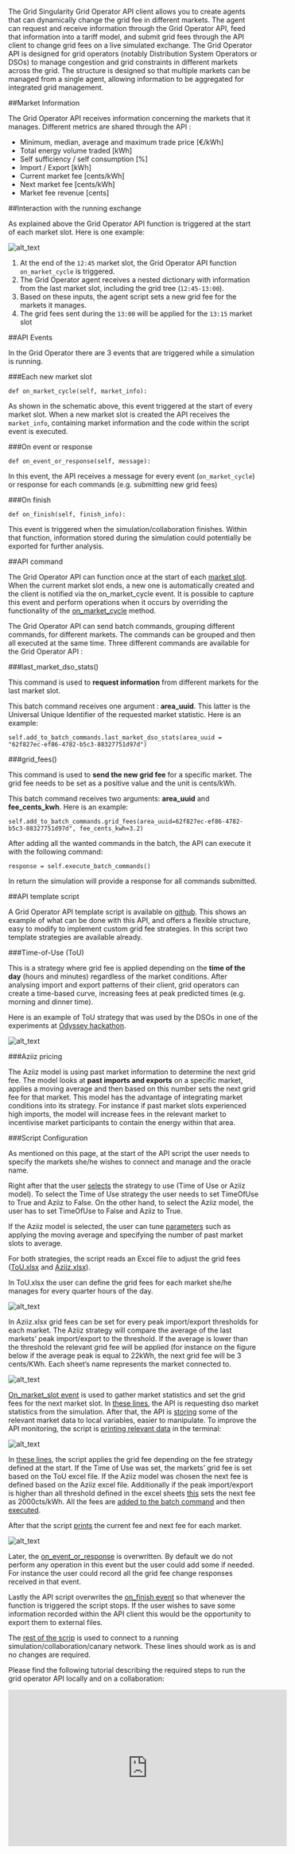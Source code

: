 
The Grid Singularity Grid Operator API client allows you to create agents that can dynamically change the grid fee in different markets. The agent can request and receive information through the Grid Operator API, feed that information into a tariff model, and submit grid fees through the API client to change grid fees on a live simulated exchange. The Grid Operator API is designed for grid operators (notably Distribution System Operators or DSOs) to manage congestion and grid constraints in different markets across the grid. The structure is designed so that multiple markets can be managed from a single agent, allowing information to be aggregated for integrated grid management.

##Market Information

The Grid Operator API receives information concerning the markets that it manages. Different metrics are shared through the API :

*   Minimum, median, average and maximum trade price [€/kWh]
*   Total energy volume traded [kWh]
*   Self sufficiency / self consumption [%]
*   Import / Export [kWh]
*   Current market fee [cents/kWh]
*   Next market fee [cents/kWh]
*   Market fee revenue [cents]

##Interaction with the running exchange

As explained above the Grid Operator API function is triggered at the start of each market slot. Here is one example:

![alt_text](img/grid-operator-api-1.png)

1. At the end of the `12:45` market slot, the Grid Operator API function `on_market_cycle` is triggered.
2. The Grid Operator agent receives a nested dictionary with information from the last market slot, including the grid tree (`12:45-13:00`).
3. Based on these inputs, the agent script sets a new grid fee for the markets it manages.
4. The grid fees sent during the `13:00` will be applied for the `13:15` market slot

##API Events

In the Grid Operator there are 3 events that are triggered while a simulation is running.

###Each new market slot

```
def on_market_cycle(self, market_info):
```

As shown in the schematic above, this event triggered at the start of every market slot. When a new market slot is created the API receives the `market_info`, containing market information and the code within the script event is executed.

###On event or response

```
def on_event_or_response(self, message):
```

In this event, the API receives a message for every event (`on_market_cycle`) or response for each commands (e.g. submitting new grid fees)

###On finish

```
def on_finish(self, finish_info):
```

This event is triggered when the simulation/collaboration finishes. Within that function, information stored during the simulation could potentially be exported for further analysis.

##API command

The Grid Operator API can function once at the start of each [market slot](markets.md#market-slots). When the current market slot ends, a new one is automatically created and the client is notified via the on_market_cycle event. It is possible to capture this event and perform operations when it occurs by overriding the functionality of the [on_market_cycle](grid-operator-api.md#each-new-market-slot) method.

The Grid Operator API can send batch commands, grouping different commands, for different markets. The commands can be grouped and then all executed at the same time. Three different commands are available for the Grid Operator API :

###last_market_dso_stats()

This command is used to **request information** from different markets for the last market slot.

This batch command receives one argument : **area_uuid**. This latter is the Universal Unique Identifier of the requested market statistic. Here is an example:

```
self.add_to_batch_commands.last_market_dso_stats(area_uuid = "62f827ec-ef86-4782-b5c3-88327751d97d")
```

###grid_fees()

This command is used to **send the new grid fee** for a specific market. The grid fee needs to be set as a positive value and the unit is cents/kWh.

This batch command receives two arguments: **area_uuid** and **fee_cents_kwh**. Here is an example:

```
self.add_to_batch_commands.grid_fees(area_uuid=62f827ec-ef86-4782-b5c3-88327751d97d", fee_cents_kwh=3.2)
```

After adding all the wanted commands in the batch, the API can execute it with the following command:

```
response = self.execute_batch_commands()
```

In return the simulation will provide a response for all commands submitted.

##API template script

A Grid Operator API template script is available on [github](https://github.com/gridsingularity/d3a-api-client/blob/master/d3a_api_client/setups/grid_operator_api_template.py). This shows an example of what can be done with this API, and offers a flexible structure, easy to modify to implement custom grid fee strategies. In this script two template strategies are available already.

###Time-of-Use (ToU)

This is a strategy where grid fee is applied depending on the **time of the day** (hours and minutes) regardless of the market conditions. After analysing import and export patterns of their client, grid operators can create a time-based curve, increasing fees at peak predicted times (e.g. morning and dinner time). 

Here is an example of ToU strategy that was used by the DSOs in one of the experiments at [Odyssey hackathon](https://gridsingularity.medium.com/energy-singularity-challenge-2020-testing-novel-grid-fee-models-and-intelligent-peer-to-peer-6a0d715a9063).

![alt_text](img/grid-operator-api-2.png)
 
###Aziiz pricing

The Aziiz model is using past market information to determine the next grid fee. The model looks at **past imports and exports** on a specific market, applies a moving average and then based on this number sets the next grid fee for that market. This model has the advantage of integrating market conditions into its strategy. For instance if past market slots experienced high imports, the model will increase fees in the relevant market to incentivise market participants to contain the energy within that area. 

###Script Configuration

As mentioned on this page, at the start of the API script the user needs to specify the markets she/he wishes to connect and manage and the oracle name. 

Right after that the user [selects](https://github.com/gridsingularity/d3a-api-client/blob/master/d3a_api_client/setups/grid_operator_api_template.py#L32-L34) the strategy to use (Time of Use or Aziiz model). To select the Time of Use strategy the user needs to set TimeOfUse to True and Aziiz to False. On the other hand, to select the Aziiz model, the user has to set TimeOfUse to False and Aziiz to True.

If the Aziiz model is selected, the user can tune [parameters](https://github.com/gridsingularity/d3a-api-client/blob/master/d3a_api_client/setups/grid_operator_api_template.py#L35-L36) such as applying the moving average and specifying the number of past market slots to average.

For both strategies, the script reads an Excel file to adjust the grid fees ([ToU.xlsx](https://github.com/gridsingularity/d3a-api-client/blob/master/d3a_api_client/setups/resources/ToU.xlsx) and [Aziiz.xlsx](https://github.com/gridsingularity/d3a-api-client/blob/master/d3a_api_client/setups/resources/Aziiz.xlsx)). 

In ToU.xlsx the user can define the grid fees for each market she/he manages for every quarter hours of the day.

![alt_text](img/grid-operator-api-3.png)

In Aziiz.xlsx grid fees can be set for every peak import/export thresholds for each market. The Aziiz strategy will compare the average of the last markets’ peak import/export to the threshold. If the average is lower than the threshold the relevant grid fee will be applied (for instance on the figure below if the average peak is equal to 22kWh, the next grid fee will be 3 cents/KWh. Each sheet’s name represents the market connected to. 

![alt_text](img/grid-operator-api-4.png)

[On_market_slot event](https://github.com/gridsingularity/d3a-api-client/blob/master/d3a_api_client/setups/grid_operator_api_template.py#L85) is used to gather market statistics and set the grid fees for the next market slot. In [these lines](https://github.com/gridsingularity/d3a-api-client/blob/master/d3a_api_client/setups/grid_operator_api_template.py#L111-L120), the API is requesting dso market statistics from the simulation. After that, the API is [storing](https://github.com/gridsingularity/d3a-api-client/blob/master/d3a_api_client/setups/grid_operator_api_template.py#L122-L138) some of the relevant market data to local variables, easier to manipulate. To improve the API monitoring, the script is [printing relevant data](https://github.com/gridsingularity/d3a-api-client/blob/master/d3a_api_client/setups/grid_operator_api_template.py#L140-L187) in the terminal: 

![alt_text](img/grid-operator-api-5.png)

In [these lines](https://github.com/gridsingularity/d3a-api-client/blob/master/d3a_api_client/setups/grid_operator_api_template.py#L192-L228), the script applies the grid fee depending on the fee strategy defined at the start. If the Time of Use was set, the markets’ grid fee is set based on the ToU excel file. If the Aziiz model was chosen the next fee is defined based on the Aziiz excel file. Additionally if the peak import/export is higher than all threshold defined in the excel sheets [this](https://github.com/gridsingularity/d3a-api-client/blob/master/d3a_api_client/setups/grid_operator_api_template.py#L222-L224) sets the next fee as 2000cts/kWh. All the fees are [added to the batch command](https://github.com/gridsingularity/d3a-api-client/blob/master/d3a_api_client/setups/grid_operator_api_template.py#L226) and then [executed](https://github.com/gridsingularity/d3a-api-client/blob/master/d3a_api_client/setups/grid_operator_api_template.py#L228). 

After that the script [prints](https://github.com/gridsingularity/d3a-api-client/blob/master/d3a_api_client/setups/grid_operator_api_template.py#L230-L245) the current fee and next fee for each market. 

![alt_text](img/grid-operator-api-6.png)

Later, the [on_event_or_response](https://github.com/gridsingularity/d3a-api-client/blob/master/d3a_api_client/setups/grid_operator_api_template.py#L247-L252) is overwritten. By default we do not perform any operation in this event but the user could add some if needed. For instance the user could record all the grid fee change responses received in that event.

Lastly the API script overwrites the [on_finish event](https://github.com/gridsingularity/d3a-api-client/blob/master/d3a_api_client/setups/grid_operator_api_template.py#L250-L252) so that whenever the function is triggered the script stops. If the user wishes to save some information recorded within the API client this would be the opportunity to export them to external files.

The [rest of the scrip](https://github.com/gridsingularity/d3a-api-client/blob/master/d3a_api_client/setups/grid_operator_api_template.py#L262-L333) is used to connect to a running simulation/collaboration/canary network. These lines should work as is and no changes are required.


Please find the following tutorial describing the required steps to run the grid operator API locally and on a collaboration:

<iframe width="560" height="315" src="https://www.youtube.com/embed/LoYoyIy-C7M" frameborder="0" allow="accelerometer; autoplay; encrypted-media; gyroscope; picture-in-picture" allowfullscreen></iframe>

